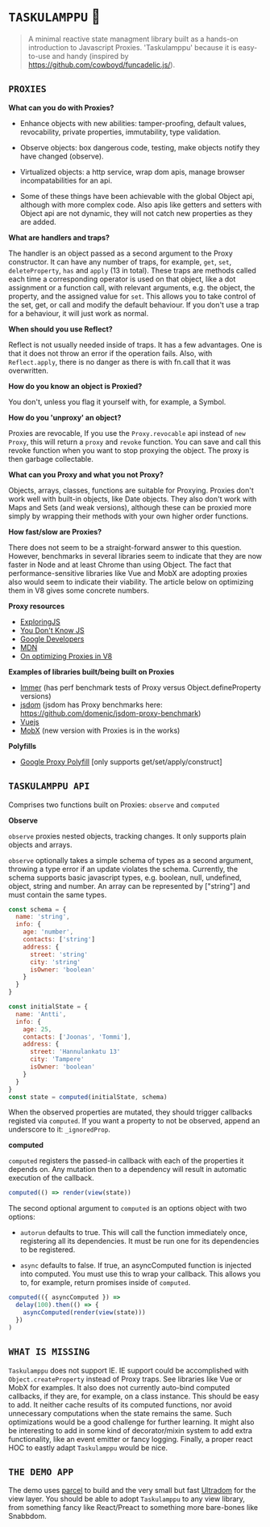 # `TASKULAMPPU` :flashlight:

> A minimal reactive state managment library built as a hands-on introduction to Javascript Proxies. 'Taskulamppu' because it is easy-to-use and handy (inspired by https://github.com/cowboyd/funcadelic.js/).

## `PROXIES`

**What can you do with Proxies?**

* Enhance objects with new abilities: tamper-proofing, default values, revocability, private properties, immutability, type validation.

* Observe objects: box dangerous code, testing, make objects notify they have changed (observe).

* Virtualized objects: a http service, wrap dom apis, manage browser incompatabilities for an api.

- Some of these things have been achievable with the global Object api, although with more complex code. Also apis like getters and setters with Object api are not dynamic, they will not catch new properties as they are added.

**What are handlers and traps?**

The handler is an object passed as a second argument to the Proxy constructor. It can have any number of traps, for example, `get`, `set`, `deleteProperty`, `has` and `apply` (13 in total). These traps are methods called each time a corresponding operator is used on that object, like a dot assignment or a function call, with relevant arguments, e.g. the object, the property, and the assigned value for `set`. This allows you to take control of the set, get, or call and modify the default behaviour. If you don't use a trap for a behaviour, it will just work as normal.

**When should you use Reflect?**

Reflect is not usually needed inside of traps. It has a few advantages. One is that it does not throw an error if the operation fails. Also, with `Reflect.apply`, there is no danger as there is with fn.call that it was overwritten.

**How do you know an object is Proxied?**

You don't, unless you flag it yourself with, for example, a Symbol.

**How do you 'unproxy' an object?**

Proxies are revocable, If you use the `Proxy.revocable` api instead of `new Proxy`, this will return a `proxy` and `revoke` function. You can save and call this revoke function when you want to stop proxying the object. The proxy is then garbage collectable.

**What can you Proxy and what you not Proxy?**

Objects, arrays, classes, functions are suitable for Proxying. Proxies don't work well with built-in objects, like Date objects. They also don't work with Maps and Sets (and weak versions), although these can be proxied more simply by wrapping their methods with your own higher order functions.

**How fast/slow are Proxies?**

There does not seem to be a straight-forward answer to this question. However, benchmarks in several libraries seem to indicate that they are now faster in Node and at least Chrome than using Object. The fact that performance-sensitive libraries like Vue and MobX are adopting proxies also would seem to indicate their viability. The article below on optimizing them in V8 gives some concrete numbers.

**Proxy resources**

* [ExploringJS](http://exploringjs.com/es6/ch_proxies.html)
* [You Don't Know JS](https://github.com/getify/You-Dont-Know-JS/blob/master/es6%20%26%20beyond/ch7.md#proxies)
* [Google Developers](https://developers.google.com/web/updates/2016/02/es2015-proxies?hl=en)
* [MDN](https://developer.mozilla.org/en-US/docs/Web/JavaScript/Reference/Global_Objects/Proxy)
* [On optimizing Proxies in V8](https://v8project.blogspot.fi/2017/10/optimizing-proxies.html)

**Examples of libraries built/being built on Proxies**

* [Immer](https://github.com/mweststrate/immer) (has perf benchmark tests of Proxy versus Object.defineProperty versions)
* [jsdom](https://github.com/jsdom/jsdom) (jsdom has Proxy benchmarks here: https://github.com/domenic/jsdom-proxy-benchmark)
* [Vuejs](https://github.com/vuejs)
* [MobX](https://github.com/vuejs) (new version with Proxies is in the works)

**Polyfills**

* [Google Proxy Polyfill](https://github.com/GoogleChrome/proxy-polyfill) [only supports get/set/apply/construct]

## `TASKULAMPPU API`

Comprises two functions built on Proxies: `observe` and `computed`

**Observe**

`observe` proxies nested objects, tracking changes. It only supports plain objects and arrays.

`observe` optionally takes a simple schema of types as a second argument, throwing a type error if an update violates the schema. Currently, the schema supports basic javascript types, e.g. boolean, null, undefined, object, string and number. An array can be represented by ["string"] and must contain the same types.

```js
const schema = {
  name: 'string',
  info: {
    age: 'number',
    contacts: ['string']
    address: {
      street: 'string'
      city: 'string'
      isOwner: 'boolean'
    }
  }
}

const initialState = {
  name: 'Antti',
  info: {
    age: 25,
    contacts: ['Joonas', 'Tommi'],
    address: {
      street: 'Hannulankatu 13'
      city: 'Tampere'
      isOwner: 'boolean'
    }
  }
}
const state = computed(initialState, schema)
```

When the observed properties are mutated, they should trigger callbacks registed via `computed`. If you want a property to not be observed, append an underscore to it: `_ignoredProp`.

**computed**

`computed` registers the passed-in callback with each of the properties it depends on. Any mutation then to a dependency will result in automatic execution of the callback.

```js
computed(() => render(view(state))
```

The second optional argument to `computed` is an options object with two options:

* `autorun` defaults to true. This will call the function immediately once, registering all its dependencies. It must be run one for its dependencies to be registered.

* `async` defaults to false. If true, an asyncComputed function is injected into computed. You must use this to wrap your callback. This allows you to, for example, return promises inside of `computed`.

```js
computed(({ asyncComputed }) =>
  delay(100).then(() => {
    asyncComputed(render(view(state)))
  })
)
```

## `WHAT IS MISSING`

`Taskulamppu` does not support IE. IE support could be accomplished with `Object.createProperty` instead of Proxy traps. See libraries like Vue or MobX for examples. It also does not currently auto-bind computed callbacks, if they are, for example, on a class instance. This should be easy to add. It neither cache results of its computed functions, nor avoid unnecessary computations when the state remains the same. Such optimizations would be a good challenge for further learning. It might also be interesting to add in some kind of decorator/mixin system to add extra functionality, like an event emitter or fancy logging. Finally, a proper react HOC to eastly adapt `Taskulamppu` would be nice.

## `THE DEMO APP`

The demo uses [parcel](https://github.com/parcel-bundler/parcel) to build and the very small but fast [Ultradom](https://github.com/jorgebucaran/ultradom) for the view layer. You should be able to adopt `Taskulamppu` to any view library, from something fancy like React/Preact to something more bare-bones like Snabbdom.

